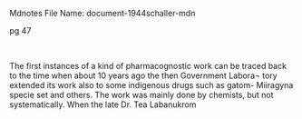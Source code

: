  Mdnotes File Name: document-1944schaller-mdn

pg 47

 

The first instances of a kind of pharmacognostic work can be traced back to the time when about 10 years ago the then Government Labora¬ tory extended its work also to some indigenous drugs such as gatom- Miiragyna specie set and others. The work was mainly done by chemists, but not systematically. When the late Dr. Tea Labanukrom


